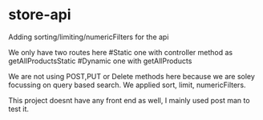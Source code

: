 # store-api
Adding sorting/limiting/numericFilters for the api 

We only have two routes here 
#Static one with controller method as getAllProductsStatic
#Dynamic one with getAllProducts 

We are not using POST,PUT or Delete methods here because we are soley focussing on query based search.
We applied sort, limit, numericFilters.

This project doesnt have any front end as well, I mainly used post man to test it.

